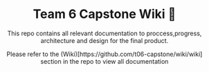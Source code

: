 <h1 align='center'>
Team 6 Capstone Wiki 💼
</h1>

<p align='center'>
This repo contains all relevant documentation to proccess,progress, architecture and design for the final product.  </p>
<p align='center'>
Please refer to the (Wiki)[https://github.com/t06-capstone/wiki/wiki] section in the repo to view all documentation  </p>
